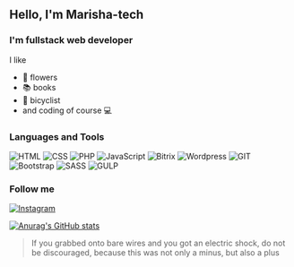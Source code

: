 ## Hello, I'm Marisha-tech

### I'm fullstack web developer

I like
- :cherry_blossom: flowers
- :books: books
- :bicyclist: bicyclist
- and coding of course :computer:

### Languages and Tools
![HTML](https://img.shields.io/badge/-HTML5-090909?style=for-the-badge&logo=HTML5)
![CSS](https://img.shields.io/badge/-CSS-090909?style=for-the-badge&logo=CSS3)
![PHP](https://img.shields.io/badge/-PHP-090909?style=for-the-badge&logo=PHP)
![JavaScript](https://img.shields.io/badge/-JS-090909?style=for-the-badge&logo=JavaScript)
![Bitrix](https://img.shields.io/badge/-Bitrix-090909?style=for-the-badge&logo=Bitrix)
![Wordpress](https://img.shields.io/badge/-WP-090909?style=for-the-badge&logo=Wordpress)
![GIT](https://img.shields.io/badge/-GIT-090909?style=for-the-badge&logo=GIT)
![Bootstrap](https://img.shields.io/badge/-Bootstrap-090909?style=for-the-badge&logo=Bootstrap)
![SASS](https://img.shields.io/badge/-SASS-090909?style=for-the-badge&logo=SASS)
![GULP](https://img.shields.io/badge/-GULP-090909?style=for-the-badge&logo=GULP)

### Follow me
[![Instagram](https://img.shields.io/badge/-Instagram-090909?style=for-the-badge&logo=Instagram)](https://www.instagram.com/marisha_tech)

[![Anurag's GitHub stats](https://github-readme-stats.vercel.app/api?username=Marisha-tech&hide=contribs,prs,stars)](https://github.com/anuraghazra/github-readme-stats)


 >If you grabbed onto bare wires and you got an electric shock, do not be discouraged, because this was not only a minus, but also a plus


